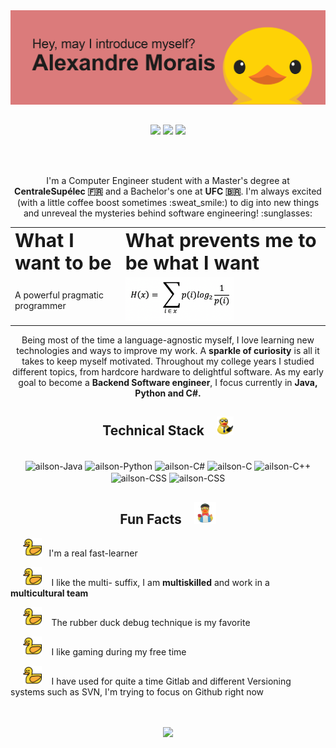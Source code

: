 
<div align="center">
  <img src="index2_.png">
</div>

##

<div align="center"> 
    <a href="https://www.linkedin.com/in/alexandre-morais-90016b1a1/" target="_blank" rel="author"><img src="https://img.shields.io/badge/-LinkedIn-%230077B5?style=for-the-badge&logo=linkedin&logoColor=white" target="_blank"></a> 
    <a href="https://www.instagram.com/ailsonalexx/" target="_blank" rel="author"><img src="https://img.shields.io/badge/ailsonalexx-%23E4405F.svg?style=for-the-badge&logo=Instagram&logoColor=white" target="_blank"></a> 
  <a href="https://www.instagram.com/ailsonalexx/" target="_blank" rel="author"><img src="https://img.shields.io/badge/IDESERVER-%237289DA.svg?style=for-the-badge&logo=discord&logoColor=white" target="_blank"></a> 
  
 <br></br>
  <p>I'm a Computer Engineer student with a Master's degree at <strong>CentraleSupélec 🇫🇷</strong> and a Bachelor's one at <strong>UFC 🇧🇷</strong>. I'm always excited 
(with a little coffee boost sometimes :sweat_smile:)
 to dig into new things and unreveal the mysteries behind software engineering! :sunglasses:</p>
 
 <table border="0">
 <tr>
    <td><b style="font-size:30px">What I want to be</b></td>
    <td><b style="font-size:30px">What prevents me to be what I want</b></td>
 </tr>
 <tr>
    <td>A powerful pragmatic programmer</td>
    <td><img height = "70" src="shannon_entropy_equation_2-300x121.png"></td>
 </tr>
</table>

<p>Being most of the time a language-agnostic myself, I love learning new technologies and ways to improve my work. A <strong>sparkle of curiosity</strong> is all it takes
to keep myself motivated. Throughout my college years I studied different topics, from hardcore hardware to delightful  software. As my early goal 
  to become a <strong>Backend Software engineer</strong>, I focus currently in <strong>Java, Python and C#. </strong></p>
</div>

##
<h2 align="center"> Technical Stack &nbsp;&nbsp; <img height = "30" src="techduck.png"></h2>
<div align="center" style="display: inline_block"><br>
  <img align="center" alt="ailson-Java" height="45" width="45" src="https://raw.githubusercontent.com/jmnote/z-icons/master/svg/java.svg">
  <img align="center" alt="ailson-Python" height="40" width="40" src="https://raw.githubusercontent.com/jmnote/z-icons/master/svg/python.svg">
  <img align="center" alt="ailson-C#" height="40" width="40" src="https://raw.githubusercontent.com/jmnote/z-icons/master/svg/csharp.svg">
  <img align="center" alt="ailson-C" height="40" width="40" src="https://raw.githubusercontent.com/jmnote/z-icons/master/svg/c.svg">
  <img align="center" alt="ailson-C++" height="40" width="40" src="https://raw.githubusercontent.com/jmnote/z-icons/master/svg/cpp.svg">
  <img align="center" alt="ailson-CSS" height="40" width="40" src="https://raw.githubusercontent.com/jmnote/z-icons/master/svg/kubernetes.svg">
  <img align="center" alt="ailson-CSS" height="40" width="40" src="https://raw.githubusercontent.com/jmnote/z-icons/master/svg/git.svg">
</div>
<h2 align="center"> Fun Facts &nbsp;&nbsp; <img height = "35" src="frenchduck.png"></h2>
<p>&nbsp;&nbsp;&nbsp;&nbsp; <img height = "30" src="duck.png"> &nbsp;&nbsp;I'm a real fast-learner</p>
<p>&nbsp;&nbsp;&nbsp;&nbsp; <img height = "30" src="duck.png"> &nbsp;&nbsp; I like the multi- suffix, I am <strong>multiskilled</strong> and work in a <strong>multicultural team</strong></p>
<p>&nbsp;&nbsp;&nbsp;&nbsp; <img height = "30" src="duck.png"> &nbsp;&nbsp; The rubber duck debug technique is my favorite</p>
<p>&nbsp;&nbsp;&nbsp;&nbsp; <img height = "30" src="duck.png"> &nbsp;&nbsp; I like gaming during my free time</p>
<p>&nbsp;&nbsp;&nbsp;&nbsp; <img height = "30" src="duck.png"> &nbsp;&nbsp; I have used for quite a time Gitlab and different Versioning systems such as SVN, I'm trying to focus on Github right now</p>
 <br></br>
<div align="center">
    <img height="190em" src="https://github-readme-stats.vercel.app/api?username=MinhaTu&show_icons=true&theme=dracula&include_all_commits=true&count_private=true"/>
</div>

